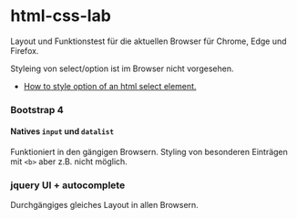 # html-css-lab

Layout und Funktionstest für die aktuellen Browser für Chrome, Edge und Firefox.

Styleing von select/option ist im Browser nicht vorgesehen.

* [How to style option of an html select element.](https://stackoverflow.com/questions/7208786/how-to-style-the-option-of-an-html-select-element)

### Bootstrap 4

####  Natives `input` und `datalist`
Funktioniert in den gängigen Browsern. Styling von besonderen Einträgen
mit `<b>` aber z.B. nicht möglich.

### jquery UI + autocomplete
Durchgängiges gleiches Layout in allen Browsern.
